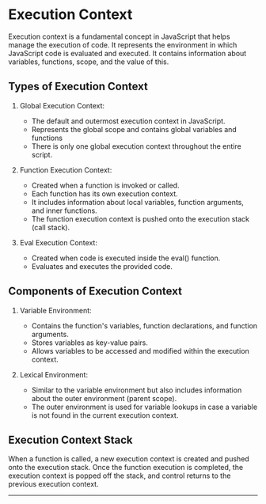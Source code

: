 # Execution Context

Execution context is a fundamental concept in JavaScript that helps manage the execution of code. It represents the environment in which JavaScript code is evaluated and executed. It contains information about variables, functions, scope, and the value of this.

## Types of Execution Context

1. Global Execution Context:
   - The default and outermost execution context in JavaScript.
   - Represents the global scope and contains global variables and functions
   - There is only one global execution context throughout the entire script.
2. Function Execution Context:

   - Created when a function is invoked or called.
   - Each function has its own execution context.
   - It includes information about local variables, function arguments, and inner functions.
   - The function execution context is pushed onto the execution stack (call stack).

3. Eval Execution Context:
   - Created when code is executed inside the eval() function.
   - Evaluates and executes the provided code.

## Components of Execution Context

1. Variable Environment:

   - Contains the function's variables, function declarations, and function arguments.
   - Stores variables as key-value pairs.
   - Allows variables to be accessed and modified within the execution context.

2. Lexical Environment:
   - Similar to the variable environment but also includes information about the outer environment (parent scope).
   - The outer environment is used for variable lookups in case a variable is not found in the current execution context.

## Execution Context Stack

When a function is called, a new execution context is created and pushed onto the execution stack. Once the function execution is completed, the execution context is popped off the stack, and control returns to the previous execution context.

---
